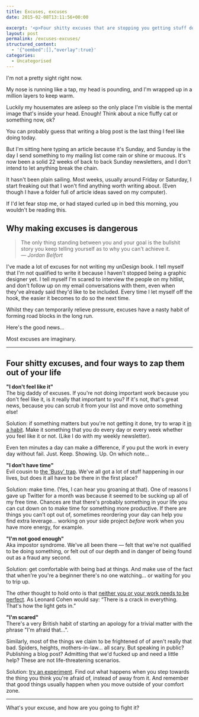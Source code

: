 ```yaml
---
title: Excuses, excuses
date: 2015-02-08T13:11:56+00:00

excerpt: '<p>Four shitty excuses that are stopping you getting stuff done, and how to zap them from your life&nbsp;</p>'
layout: post
permalink: /excuses-excuses/
structured_content:
  - '{"oembed":[],"overlay":true}'
categories:
  - Uncategorised
---
```

<p>I'm not a pretty sight right now.</p>

<p>My nose is running like a tap, my head is pounding, and I'm wrapped up in a million layers to keep warm.</p>

<p>Luckily my housemates are asleep so the only place I'm visible is the mental image that's inside your head. Enough! Think about a nice fluffy cat or something now, ok?</p>

<p>You can probably guess that writing a blog post is the last thing I feel like doing today. </p>

<p>But I'm sitting here typing an article because it's Sunday, and Sunday is the day I send something to my mailing list come rain or shine or mucous. It's now been a solid 22 weeks of back to back Sunday newsletters, and I don't intend to let anything break the chain. </p>

<p>It hasn't been plain sailing. Most weeks, usually around Friday or Saturday, I start freaking out that I won't find anything worth writing about. (Even though I have a folder full of article ideas saved on my computer).</p>

<p>If I'd let fear stop me, or had stayed curled up in bed this morning, you wouldn't be reading this.  </p>

<h2 id="whymakingexcusesisdangerous">Why making excuses is dangerous</h2>

<blockquote>
  <p>The only thing standing between you and your goal is the bullshit story you keep telling yourself as to why you can't achieve it. <br>
  <em>― Jordan Belfort</em></p>
</blockquote>

<p>I've made a lot of excuses for not writing my unDesign book. I tell myself that I'm not qualified to write it because I haven't stopped being a graphic designer yet. I tell myself I'm scared to interview the people on my hitlist, and don't follow up on my email conversations with them, even when they've already said they'd like to be included. Every time I let myself off the hook, the easier it becomes to do so the next time.</p>

<p>Whilst they can temporarily relieve pressure, excuses have a nasty habit of forming road blocks in the long run.</p>

<p>Here's the good news...</p>

<p>Most excuses are imaginary. </p>

<hr>

<h2 id="fourshittyexcusesandfourwaystozapthemoutofyourlife">Four shitty excuses, and four ways to zap them out of your life</h2>

<p><strong>"I don't feel like it"</strong> <br>
The big daddy of excuses. If you're not doing important work because you don't feel like it, is it really that important to you? If it's not, that's great news, because you can scrub it from your list and move onto something else!</p>

<p>Solution: if something matters but you're not getting it done, try to wrap it <a href="http://greig.cc/creativity-is-a-habit-not-a-feeling">in a habit</a>. Make it something that you do every day or every week whether you feel like it or not. (Like I do with my weekly newsletter).</p>

<p>Even ten minutes a day can make a difference, if you put the work in every day without fail. Just. Keep. Showing. Up. On which note...</p>

<p><strong>"I don't have time"</strong> <br>
Evil cousin to <a href="http://opinionator.blogs.nytimes.com/2012/06/30/the-busy-trap/">the 'Busy' trap</a>. We've all got a lot of stuff happening in our lives, but does it all have to be there in the first place?</p>

<p>Solution: make time. (Yes, I can hear you groaning at that). One of reasons I gave up Twitter for a month was because it seemed to be sucking up all of my free time. Chances are that there's probably something in your life you can cut down on to make time for something more productive. If there are things you can't opt out of, sometimes reordering your day can help you find extra leverage... working on your side project <em>before</em> work when you have more energy, for example.</p>

<p><strong>"I'm not good enough"</strong> <br>
Aka impostor syndrome. We've all been there — felt that we're not qualified to be doing something, or felt out of our depth and in danger of being found out as a fraud any second.</p>

<p>Solution: get comfortable with being bad at things. And make use of the fact that when're you're a beginner there's no one watching... or waiting for you to trip up. </p>

<p>The other thought to hold onto is that <a href="http://greig.cc/creative-perfectionism-mvp">neither you or your work needs to be perfect</a>. As Leonard Cohen would say: “There is a crack in everything. That's how the light gets in.”</p>

<p><strong>"I'm scared"</strong> <br>
There's a very British habit of starting an apology for a trivial matter with the phrase "I'm afraid that...".</p>

<p>Similarly, most of the things we claim to be frightened of of aren't really that bad. Spiders, heights, mothers-in-law... all scary. But speaking in public? Publishing a blog post? Admitting that we'd fucked up and need a little help? These are not life-threatening scenarios.</p>

<p>Solution: <a href="http://greig.cc/the-art-of-the-uncomfortable">try an experiment</a>. Find out what happens when you step towards the thing you think you're afraid of, instead of away from it. And remember that good things usually happen when you move outside of your comfort zone.</p>

<hr>

<p>What's your excuse, and how are you going to fight it?</p>
